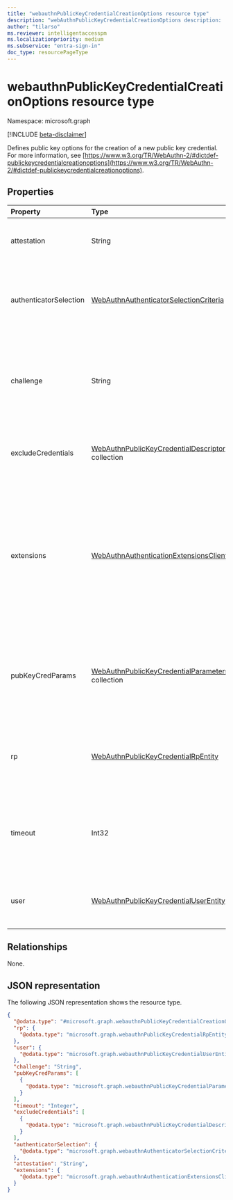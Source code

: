 ```yaml
---
title: "webauthnPublicKeyCredentialCreationOptions resource type"
description: "webAuthnPublicKeyCredentialCreationOptions description:  Defines public key options for the creation of a new public key credential."
author: "tilarso"
ms.reviewer: intelligentaccesspm
ms.localizationpriority: medium
ms.subservice: "entra-sign-in"
doc_type: resourcePageType
---
```


# webauthnPublicKeyCredentialCreationOptions resource type

Namespace: microsoft.graph

[!INCLUDE [beta-disclaimer](../../includes/beta-disclaimer.md)]

Defines public key options for the creation of a new public key credential. For more information, see [https://www.w3.org/TR/WebAuthn-2/#dictdef-publickeycredentialcreationoptions](https://www.w3.org/TR/WebAuthn-2/#dictdef-publickeycredentialcreationoptions).  

## Properties
|Property|Type|Description|
|:---|:---|:---|
|attestation|String|Attestation preference for the Microsoft Entra ID relying party.|  
|authenticatorSelection|[WebAuthnAuthenticatorSelectionCriteria](../resources/webAuthnauthenticatorselectioncriteria.md)|Properties of WebAuthn authenticators allowed to be used for authentication in Microsoft Entra ID.|  
|challenge|String|A challenge generated by Microsoft Entra ID and sent back with the registration request to prevent replay attacks.|  
|excludeCredentials|[WebAuthnPublicKeyCredentialDescriptor](../resources/webAuthnpublickeycredentialdescriptor.md) collection|List of credentials blocked for creations in Microsoft Entra ID.|  
|extensions|[WebAuthnAuthenticationExtensionsClientInputs](../resources/webAuthnauthenticationextensionsclientinputs.md)|Additional processing required by Microsoft Entra ID for the client and WebAuthn authenticator. For example, Microsoft Entra ID might require that particular information be returned in the attestation object.|  
|pubKeyCredParams|[WebAuthnPublicKeyCredentialParameters](../resources/webAuthnpublickeycredentialparameters.md) collection|A set of preferred credential properties for the creation of a new public key credential in Microsoft Entra ID.|  
|rp|[WebAuthnPublicKeyCredentialRpEntity](../resources/webAuthnpublickeycredentialrpentity.md)|Information about the relying party (Microsoft Entra ID) responsible for the request.|  
|timeout|Int32|The time in milliseconds that the client is willing to wait for the credential creation operation to complete.|  
|user|[WebAuthnPublicKeyCredentialUserEntity](../resources/webAuthnpublickeycredentialuserentity.md)|Information about the user account for which the credential is generated.|  


## Relationships
None.

## JSON representation
The following JSON representation shows the resource type.
<!-- {
  "blockType": "resource",
  "@odata.type": "microsoft.graph.webauthnPublicKeyCredentialCreationOptions"
}
-->
``` json
{
  "@odata.type": "#microsoft.graph.webauthnPublicKeyCredentialCreationOptions",
  "rp": {
    "@odata.type": "microsoft.graph.webauthnPublicKeyCredentialRpEntity"
  },
  "user": {
    "@odata.type": "microsoft.graph.webauthnPublicKeyCredentialUserEntity"
  },
  "challenge": "String",
  "pubKeyCredParams": [
    {
      "@odata.type": "microsoft.graph.webauthnPublicKeyCredentialParameters"
    }
  ],
  "timeout": "Integer",
  "excludeCredentials": [
    {
      "@odata.type": "microsoft.graph.webauthnPublicKeyCredentialDescriptor"
    }
  ],
  "authenticatorSelection": {
    "@odata.type": "microsoft.graph.webauthnAuthenticatorSelectionCriteria"
  },
  "attestation": "String",
  "extensions": {
    "@odata.type": "microsoft.graph.webauthnAuthenticationExtensionsClientInputs"
  }
}
```
